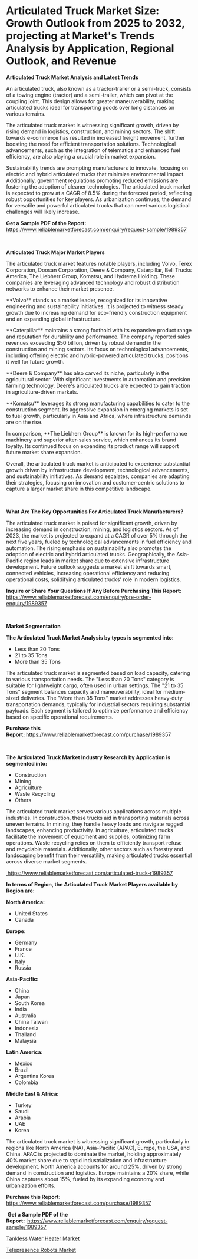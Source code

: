 <p><h1>Articulated Truck Market Size: Growth Outlook from 2025 to 2032, projecting at Market's Trends Analysis by Application, Regional Outlook, and Revenue</h1></p><p><strong>Articulated Truck Market Analysis and Latest Trends</strong></p>
<p><p>An articulated truck, also known as a tractor-trailer or a semi-truck, consists of a towing engine (tractor) and a semi-trailer, which can pivot at the coupling joint. This design allows for greater maneuverability, making articulated trucks ideal for transporting goods over long distances on various terrains. </p><p>The articulated truck market is witnessing significant growth, driven by rising demand in logistics, construction, and mining sectors. The shift towards e-commerce has resulted in increased freight movement, further boosting the need for efficient transportation solutions. Technological advancements, such as the integration of telematics and enhanced fuel efficiency, are also playing a crucial role in market expansion. </p><p>Sustainability trends are prompting manufacturers to innovate, focusing on electric and hybrid articulated trucks that minimize environmental impact. Additionally, government regulations promoting reduced emissions are fostering the adoption of cleaner technologies. The articulated truck market is expected to grow at a CAGR of 8.5% during the forecast period, reflecting robust opportunities for key players. As urbanization continues, the demand for versatile and powerful articulated trucks that can meet various logistical challenges will likely increase.</p></p>
<p><strong>Get a Sample PDF of the Report:&nbsp;</strong> <a href="https://www.reliablemarketforecast.com/enquiry/request-sample/1989357?utm_campaign=1899&utm_medium=2&utm_source=Github&utm_content=ia&utm_term=20022025&utm_id=articulated-truck">https://www.reliablemarketforecast.com/enquiry/request-sample/1989357</a></p>
<p>&nbsp;</p>
<p><strong>Articulated Truck Major Market Players</strong></p>
<p><p>The articulated truck market features notable players, including Volvo, Terex Corporation, Doosan Corporation, Deere & Company, Caterpillar, Bell Trucks America, The Liebherr Group, Komatsu, and Hydrema Holding. These companies are leveraging advanced technology and robust distribution networks to enhance their market presence.</p><p>**Volvo** stands as a market leader, recognized for its innovative engineering and sustainability initiatives. It is projected to witness steady growth due to increasing demand for eco-friendly construction equipment and an expanding global infrastructure.</p><p>**Caterpillar** maintains a strong foothold with its expansive product range and reputation for durability and performance. The company reported sales revenues exceeding $50 billion, driven by robust demand in the construction and mining sectors. Its focus on technological advancements, including offering electric and hybrid-powered articulated trucks, positions it well for future growth.</p><p>**Deere & Company** has also carved its niche, particularly in the agricultural sector. With significant investments in automation and precision farming technology, Deere's articulated trucks are expected to gain traction in agriculture-driven markets.</p><p>**Komatsu** leverages its strong manufacturing capabilities to cater to the construction segment. Its aggressive expansion in emerging markets is set to fuel growth, particularly in Asia and Africa, where infrastructure demands are on the rise.</p><p>In comparison, **The Liebherr Group** is known for its high-performance machinery and superior after-sales service, which enhances its brand loyalty. Its continued focus on expanding its product range will support future market share expansion.</p><p>Overall, the articulated truck market is anticipated to experience substantial growth driven by infrastructure development, technological advancements, and sustainability initiatives. As demand escalates, companies are adapting their strategies, focusing on innovation and customer-centric solutions to capture a larger market share in this competitive landscape.</p></p>
<p>&nbsp;</p>
<p><strong>What Are The Key Opportunities For Articulated Truck Manufacturers?</strong></p>
<p><p>The articulated truck market is poised for significant growth, driven by increasing demand in construction, mining, and logistics sectors. As of 2023, the market is projected to expand at a CAGR of over 5% through the next five years, fueled by technological advancements in fuel efficiency and automation. The rising emphasis on sustainability also promotes the adoption of electric and hybrid articulated trucks. Geographically, the Asia-Pacific region leads in market share due to extensive infrastructure development. Future outlook suggests a market shift towards smart, connected vehicles, increasing operational efficiency and reducing operational costs, solidifying articulated trucks' role in modern logistics.</p></p>
<p><strong>Inquire or Share Your Questions If Any Before Purchasing This Report:</strong> <a href="https://www.reliablemarketforecast.com/enquiry/pre-order-enquiry/1989357?utm_campaign=1899&utm_medium=2&utm_source=Github&utm_content=ia&utm_term=20022025&utm_id=articulated-truck">https://www.reliablemarketforecast.com/enquiry/pre-order-enquiry/1989357</a></p>
<p>&nbsp;</p>
<p><strong>Market Segmentation</strong></p>
<p><strong>The Articulated Truck Market Analysis by types is segmented into:</strong></p>
<p><ul><li>Less than 20 Tons</li><li>21 to 35 Tons</li><li>More than 35 Tons</li></ul></p>
<p><p>The articulated truck market is segmented based on load capacity, catering to various transportation needs. The "Less than 20 Tons" category is suitable for lightweight cargo, often used in urban settings. The "21 to 35 Tons" segment balances capacity and maneuverability, ideal for medium-sized deliveries. The "More than 35 Tons" market addresses heavy-duty transportation demands, typically for industrial sectors requiring substantial payloads. Each segment is tailored to optimize performance and efficiency based on specific operational requirements.</p></p>
<p><strong>Purchase this Report:&nbsp;</strong><a href="https://www.reliablemarketforecast.com/purchase/1989357?utm_campaign=1899&utm_medium=2&utm_source=Github&utm_content=ia&utm_term=20022025&utm_id=articulated-truck">https://www.reliablemarketforecast.com/purchase/1989357</a></p>
<p>&nbsp;</p>
<p><strong>The Articulated Truck Market Industry Research by Application is segmented into:</strong></p>
<p><ul><li>Construction</li><li>Mining</li><li>Agriculture</li><li>Waste Recycling</li><li>Others</li></ul></p>
<p><p>The articulated truck market serves various applications across multiple industries. In construction, these trucks aid in transporting materials across uneven terrains. In mining, they handle heavy loads and navigate rugged landscapes, enhancing productivity. In agriculture, articulated trucks facilitate the movement of equipment and supplies, optimizing farm operations. Waste recycling relies on them to efficiently transport refuse and recyclable materials. Additionally, other sectors such as forestry and landscaping benefit from their versatility, making articulated trucks essential across diverse market segments.</p></p>
<p><a href="https://www.reliablemarketforecast.com/articulated-truck-r1989357?utm_campaign=1899&utm_medium=2&utm_source=Github&utm_content=ia&utm_term=20022025&utm_id=articulated-truck">&nbsp;https://www.reliablemarketforecast.com/articulated-truck-r1989357</a></p>
<p><strong>In terms of Region, the Articulated Truck Market Players available by Region are:</strong></p>
<p>
    <p> <strong> North America: </strong>
        <ul>
            <li>United States</li>
            <li>Canada</li>
        </ul>
        </p> 
    <p> <strong> Europe: </strong>
        <ul>
            <li>Germany</li>
            <li>France</li>
            <li>U.K.</li>
            <li>Italy</li>
            <li>Russia</li>
        </ul>
        </p> 
    <p> <strong> Asia-Pacific: </strong>
        <ul>
            <li>China</li>
            <li>Japan</li>
            <li>South Korea</li>
            <li>India</li>
            <li>Australia</li>
            <li>China Taiwan</li>
            <li>Indonesia</li>
            <li>Thailand</li>
            <li>Malaysia</li>
        </ul>
        </p> 
    <p> <strong> Latin America: </strong>
        <ul>
            <li>Mexico</li>
            <li>Brazil</li>
            <li>Argentina Korea</li>
            <li>Colombia</li>
        </ul>
        </p> 
    <p> <strong> Middle East & Africa: </strong>
        <ul>
            <li>Turkey</li>
            <li>Saudi</li>
            <li>Arabia</li>
            <li>UAE</li>
            <li>Korea</li>
        </ul>
    </p>
    </p>
<p><p>The articulated truck market is witnessing significant growth, particularly in regions like North America (NA), Asia-Pacific (APAC), Europe, the USA, and China. APAC is projected to dominate the market, holding approximately 40% market share due to rapid industrialization and infrastructure development. North America accounts for around 25%, driven by strong demand in construction and logistics. Europe maintains a 20% share, while China captures about 15%, fueled by its expanding economy and urbanization efforts.</p></p>
<p><strong>Purchase this Report: </strong><a href="https://www.reliablemarketforecast.com/purchase/1989357?utm_campaign=1899&utm_medium=2&utm_source=Github&utm_content=ia&utm_term=20022025&utm_id=articulated-truck">https://www.reliablemarketforecast.com/purchase/1989357</a></p>
<p>&nbsp;<strong>Get a Sample PDF of the Report:&nbsp;&nbsp;</strong><a href="https://www.reliablemarketforecast.com/enquiry/request-sample/1989357?utm_campaign=1899&utm_medium=2&utm_source=Github&utm_content=ia&utm_term=20022025&utm_id=articulated-truck">https://www.reliablemarketforecast.com/enquiry/request-sample/1989357</a></p>
<p><strong></strong></p>
<p><p><a href="https://github.com/minahzurak/Market-Research-Report-List-1/blob/main/tankless-water-heater-market.md?utm_campaign=1899&utm_medium=2&utm_source=Github&utm_content=ia&utm_term=20022025&utm_id=articulated-truck">Tankless Water Heater Market</a></p><p><a href="https://github.com/YashRP12/Market-Research-Report-List-7/blob/main/telepresence-robots-market.md?utm_campaign=1899&utm_medium=2&utm_source=Github&utm_content=ia&utm_term=20022025&utm_id=articulated-truck">Telepresence Robots Market</a></p></p>